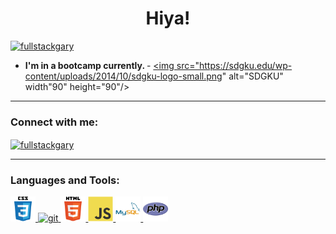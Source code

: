 <h1 align="center">Hiya!</h1>
<p align="left"> <a href="https://twitter.com/fullstackgary" target="blank"><img src="https://img.shields.io/twitter/follow/fullstackgary?logo=twitter&style=for-the-badge" alt="fullstackgary" /></a> </p>

- <b>I'm in a bootcamp currently. </b> -  <a href="https://sdgku.edu/programs-list/full-stack-development-immersive/" target="_blank" rel="noreferrer"> <img src="https://sdgku.edu/wp-content/uploads/2014/10/sdgku-logo-small.png" alt="SDGKU" width"90" height="90"/> </a>



<hr>
<h3 align="left">Connect with me:</h3>
<p align="left">
<a href="https://twitter.com/fullstackgary" target="blank"><img align="center" src="https://raw.githubusercontent.com/rahuldkjain/github-profile-readme-generator/master/src/images/icons/Social/twitter.svg" alt="fullstackgary" height="30" width="40" /></a>
</p>
<hr>
<h3 align="left">Languages and Tools:</h3>
<p align="left"> <a href="https://www.w3schools.com/css/" target="_blank" rel="noreferrer"> <img src="https://raw.githubusercontent.com/devicons/devicon/master/icons/css3/css3-original-wordmark.svg" alt="css3" width="40" height="40"/> </a> <a href="https://git-scm.com/" target="_blank" rel="noreferrer"> <img src="https://www.vectorlogo.zone/logos/git-scm/git-scm-icon.svg" alt="git" width="40" height="40"/> </a> <a href="https://www.w3.org/html/" target="_blank" rel="noreferrer"> <img src="https://raw.githubusercontent.com/devicons/devicon/master/icons/html5/html5-original-wordmark.svg" alt="html5" width="40" height="40"/> </a> <a href="https://developer.mozilla.org/en-US/docs/Web/JavaScript" target="_blank" rel="noreferrer"> <img src="https://raw.githubusercontent.com/devicons/devicon/master/icons/javascript/javascript-original.svg" alt="javascript" width="40" height="40"/> </a> <a href="https://www.mysql.com/" target="_blank" rel="noreferrer"> <img src="https://raw.githubusercontent.com/devicons/devicon/master/icons/mysql/mysql-original-wordmark.svg" alt="mysql" width="40" height="40"/> </a> <a href="https://www.php.net" target="_blank" rel="noreferrer"> <img src="https://raw.githubusercontent.com/devicons/devicon/master/icons/php/php-original.svg" alt="php" width="40" height="40"/> </a> </p>


